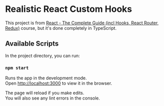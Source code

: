 # Realistic React Custom Hooks

This project is from  [React - The Complete Guide (incl Hooks, React Router, Redux)](https://www.udemy.com/course/react-the-complete-guide-incl-redux/) course, but it's done completely in TypeScript.

## Available Scripts

In the project directory, you can run:

### `npm start`

Runs the app in the development mode.\
Open [http://localhost:3000](http://localhost:3000) to view it in the browser.

The page will reload if you make edits.\
You will also see any lint errors in the console.

